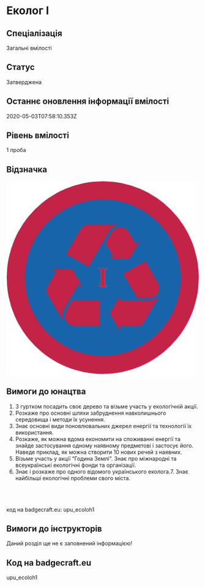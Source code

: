 # Еколог І

## Спеціалізація

Загальні вмілості

## Статус

Затверджена

## Останнє оновлення інформації вмілості

2020-05-03T07:58:10.353Z

## Рівень вмілості

1 проба

## Відзначка

![Відзначка](../images/Ekoloh_I/______-1.jpg)

## Вимоги до юнацтва

<ol><li>З гуртком посадить своє дерево та візьме участь у екологічній акції.</li><li>Розкаже про основні шляхи забруднення навколишнього середовища і методи їх усунення.</li><li>Знає основні види поновлювальних джерел енергії та технології їх використання.</li><li>Розкаже, як можна вдома економити на споживанні енергії та знайде застосування одному наявному предметові і застосує його. Наведе приклад, як можна створити 10 нових речей з наявних.</li><li>Візьме участь у акції “Година Землі”. Знає про міжнародні та всеукраїнські екологічні фонди та організації.</li><li>Знає і розкаже про одного відомого українського еколога.7. Знає найбільші екологічні проблеми свого міста.</li></ol><br><span><br><br></span>код на badgecraft.eu: upu_ecoloh1<br>

## Вимоги до інструкторів

Даний розділ ще не є заповнений інформацією!

## Код на badgecraft.eu

upu_ecoloh1